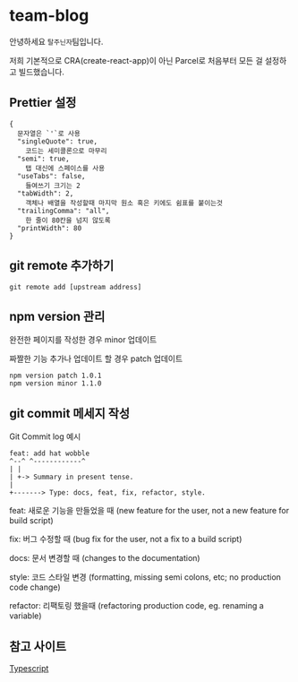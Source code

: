 # team-blog

안녕하세요 `탈주닌자`팀입니다.

저희 기본적으로 CRA(create-react-app)이 아닌 Parcel로 처음부터 모든 걸 설정하고 빌드했습니다.

## Prettier 설정

```
{
  문자열은 `'`로 사용
  "singleQuote": true,
	코드는 세미콜론으로 마무리
  "semi": true,
	탭 대신에 스페이스를 사용
  "useTabs": false,
	들여쓰기 크기는 2
  "tabWidth": 2,
	객체나 배열을 작성할때 마지막 원소 혹은 키에도 쉼표를 붙이는것
  "trailingComma": "all",
	한 줄이 80칸을 넘지 않도록
  "printWidth": 80
}

```

## git remote 추가하기

`git remote add [upstream address]`

## npm version 관리

완전한 페이지를 작성한 경우 minor 업데이트

짜짤한 기능 추가나 업데이트 할 경우 patch 업데이트

```
npm version patch 1.0.1
npm version minor 1.1.0
```

## git commit 메세지 작성

Git Commit log
예시

```
feat: add hat wobble
^--^ ^------------^
| |
| +-> Summary in present tense.
|
+-------> Type: docs, feat, fix, refactor, style.
```

feat: 새로운 기능을 만들었을 때 (new feature for the user, not a new feature for build script)

fix: 버그 수정할 때 (bug fix for the user, not a fix to a build script)

docs: 문서 변경할 때 (changes to the documentation)

style: 코드 스타일 변경 (formatting, missing semi colons, etc; no production code change)

refactor: 리팩토링 했을때 (refactoring production code, eg. renaming a variable)

## 참고 사이트

[Typescript](https://medium.com/@dors718/linting-your-react-typescript-project-with-eslint-and-prettier-2423170c3d42)

